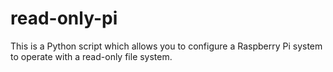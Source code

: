 # read-only-pi

This is a Python script which allows you to configure a Raspberry Pi system to operate with a read-only file system.  
